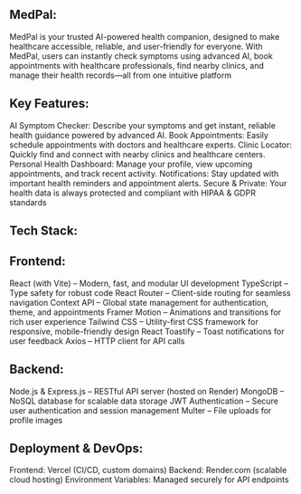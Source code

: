 ## MedPal: ##
MedPal is your trusted AI-powered health companion, designed to make healthcare accessible, reliable, and user-friendly for everyone. With MedPal, users can instantly check symptoms using advanced AI, book appointments with healthcare professionals, find nearby clinics, and manage their health records—all from one intuitive platform

## Key Features: ##

AI Symptom Checker: Describe your symptoms and get instant, reliable health guidance powered by advanced AI.
Book Appointments: Easily schedule appointments with doctors and healthcare experts.
Clinic Locator: Quickly find and connect with nearby clinics and healthcare centers.
Personal Health Dashboard: Manage your profile, view upcoming appointments, and track recent activity.
Notifications: Stay updated with important health reminders and appointment alerts.
Secure & Private: Your health data is always protected and compliant with HIPAA & GDPR standards

## Tech Stack: ##

## Frontend: ##

React (with Vite) – Modern, fast, and modular UI development
TypeScript – Type safety for robust code
React Router – Client-side routing for seamless navigation
Context API – Global state management for authentication, theme, and appointments
Framer Motion – Animations and transitions for rich user experience
Tailwind CSS – Utility-first CSS framework for responsive, mobile-friendly design
React Toastify – Toast notifications for user feedback
Axios – HTTP client for API calls

## Backend: ##

Node.js & Express.js – RESTful API server (hosted on Render)
MongoDB – NoSQL database for scalable data storage
JWT Authentication – Secure user authentication and session management
Multer – File uploads for profile images

## Deployment & DevOps: ##

Frontend: Vercel (CI/CD, custom domains)
Backend: Render.com (scalable cloud hosting)
Environment Variables: Managed securely for API endpoints